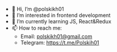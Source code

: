 - 👋 Hi, I’m @polskikh01
- 👀 I’m interested in frontend development
- 🌱 I’m currently learning JS, React&Redux
- 📫 How to reach me:
  - Email: polskikh01@gmail.com
  - Telegram: https://t.me/Polskih01
